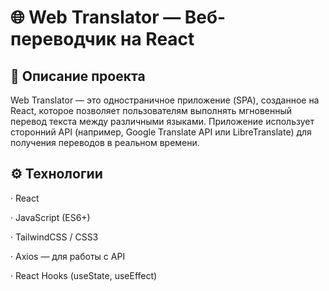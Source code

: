 # 🌐 Web Translator — Веб-переводчик на React
## 📖 Описание проекта
Web Translator — это одностраничное приложение (SPA), созданное на React, которое позволяет пользователям выполнять мгновенный перевод текста между различными языками. Приложение использует сторонний API (например, Google Translate API или LibreTranslate) для получения переводов в реальном времени.

## ⚙️ Технологии
· React

· JavaScript (ES6+)

· TailwindCSS / CSS3

· Axios — для работы с API

· React Hooks (useState, useEffect)
